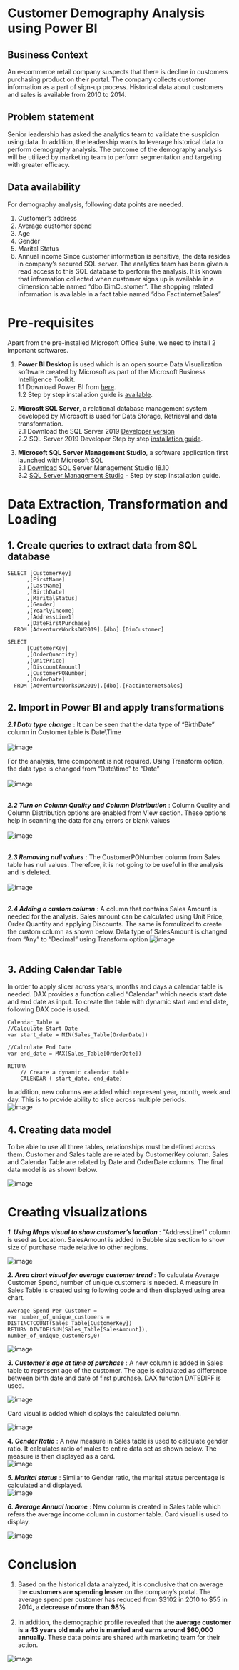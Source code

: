 # Customer Demography Analysis using Power BI

## **Business Context**
An e-commerce retail company suspects that there is decline in customers purchasing product on their portal. The company collects customer information as a part of sign-up process. Historical data about customers and sales is available from 2010 to 2014. 

## **Problem statement**
Senior leadership has asked the analytics team to validate the suspicion using data. In addition, the leadership wants to leverage historical data to perform demography analysis. The outcome of the demography analysis will be utilized by marketing team to perform segmentation and targeting with greater efficacy. 

## **Data availability**
For demography analysis, following data points are needed.
1.	Customer’s address
2.	Average customer spend
3.	Age
4.	Gender
5.	Marital Status
6.	Annual income
Since customer information is sensitive, the data resides in company’s secured SQL server. The analytics team has been given a read access to this SQL database to perform the analysis. It is known that information collected when customer signs up is available in a dimension table named “dbo.DimCustomer”. The shopping related information is available in a fact table named “dbo.FactInternetSales”

# **Pre-requisites**
Apart from the pre-installed Microsoft Office Suite, we need to install 2 important softwares.

1. **Power BI Desktop** is used which is an open source Data Visualization software created by Microsoft as part of the Microsoft Business Intelligence Toolkit. <br />
1.1 Download Power BI from [here](https://powerbi.microsoft.com/en-us/downloads/).<br />
1.2 Step by step installation guide is [available](https://www.youtube.com/watch?v=T_qnV-HTb-M).

2. **Microsft SQL Server**, a relational database management system developed by Microsoft is used for Data Storage, Retrieval and data transformation.<br />
2.1 Download the SQL Server 2019 [Developer version](https://www.microsoft.com/en-in/sql-server/sql-server-downloads)<br />
2.2 SQL Server 2019 Developer Step by step [installation guide](https://www.youtube.com/watch?v=7GVFYt6_ZFM).

3. **Microsoft SQL Server Management Studio**, a software application first launched with Microsoft SQL<br />
3.1 [Download](https://learn.microsoft.com/en-us/sql/ssms/download-sql-server-management-studio-ssms?view=sql-server-ver15) SQL Server Management Studio 18.10<br />
3.2 [SQL Server Management Studio](https://www.youtube.com/watch?v=CqpURYqK_wU) - Step by step installation guide.

# **Data Extraction, Transformation and Loading**

## **1. Create queries to extract data from SQL database** <br />

```
SELECT [CustomerKey]
      ,[FirstName]
      ,[LastName]
      ,[BirthDate]
      ,[MaritalStatus]
      ,[Gender]
      ,[YearlyIncome]
      ,[AddressLine1]
      ,[DateFirstPurchase]
  FROM [AdventureWorksDW2019].[dbo].[DimCustomer]
```

```
SELECT 
      [CustomerKey]
      ,[OrderQuantity]
      ,[UnitPrice]
      ,[DiscountAmount]
      ,[CustomerPONumber]
      ,[OrderDate]
  FROM [AdventureWorksDW2019].[dbo].[FactInternetSales]
```

## **2. Import in Power BI and apply transformations** <br />

***2.1 Data type change*** : It can be seen that the data type of “BirthDate” column in Customer table is Date\Time <br /><br />
![image](https://user-images.githubusercontent.com/114446174/192600842-4cc442d0-6d93-4031-96ba-719f56c42df3.png)


For the analysis, time component is not required. Using Transform option, the data type is changed from “Date\time” to “Date” <br /><br />
![image](https://user-images.githubusercontent.com/114440549/192378161-83626ef7-e1b4-48da-a042-ac4d1e063c6d.png)<br /><br />


***2.2 Turn on Column Quality and Column Distribution***  : Column Quality and Column Distribution options are enabled from View section. These options help in scanning the data for any errors or blank values <br /><br />
![image](https://user-images.githubusercontent.com/114446174/192601747-9a143d13-108d-4d96-b11f-3e6d96f56bfb.png)<br /><br />


***2.3 Removing null values*** : The CustomerPONumber column from Sales table has null values. Therefore, it is not going to be useful in the analysis and is deleted.<br /><br />
![image](https://user-images.githubusercontent.com/114446174/192602023-bedec4f1-21ac-43c8-b8ab-522313e9229c.png)<br /><br />



***2.4 Adding a custom column*** : A column that contains Sales Amount is needed for the analysis. Sales amount can be calculated using Unit Price, Order Quantity and applying Discounts. The same is formulized to create the custom column as shown below. Data type of SalesAmount is changed from “Any” to “Decimal” using Transform option
![image](https://user-images.githubusercontent.com/114446174/192602302-43cfa95e-9366-40ac-abfb-486cf1e189b4.png)<br /><br />

## **3. Adding Calendar Table** <br />
In order to apply slicer across years, months and days a calendar table is needed. DAX provides a function called “Calendar” which needs start date and end date as input. To create the table with dynamic start and end date, following DAX code is used.

```
Calendar_Table = 
//Calculate Start Date
var start_date = MIN(Sales_Table[OrderDate])

//Calculate End Date
var end_date = MAX(Sales_Table[OrderDate])

RETURN
    // Create a dynamic calendar table
    CALENDAR ( start_date, end_date)
```

In addition, new columns are added which represent year, month, week and day. This is to provide ability to slice across multiple periods.<br />
![image](https://user-images.githubusercontent.com/114446174/192603189-44fed3e7-7709-4f0f-8b06-030bb156ff64.png)

## **4. Creating data model** <br />
To be able to use all three tables, relationships must be defined across them. Customer and Sales table are related by CustomerKey column. Sales and Calendar Table are related by Date and OrderDate columns. The final data model is as shown below.

![image](https://user-images.githubusercontent.com/114446174/192603314-abca85c4-ba71-4f87-aefe-cbdf6f845b52.png)

# **Creating visualizations**

***1. Using Maps visual to show customer’s location*** : "AddressLine1" column is used as Location. SalesAmount is added in Bubble size section to show size of purchase made relative to other regions.<br />

![image](https://user-images.githubusercontent.com/114446174/192603694-b9c55a9c-0f95-4afa-933d-9ef64bd7cdee.png)


***2. Area chart visual for average customer trend*** : To calculate Average Customer Spend, number of unique customers is needed. A measure in Sales Table is created using following code and then displayed using area chart.<br />

```
Average Spend Per Customer = 
var number_of_unique_customers = DISTINCTCOUNT(Sales_Table[CustomerKey])
RETURN DIVIDE(SUM(Sales_Table[SalesAmount]), number_of_unique_customers,0)
```
![image](https://user-images.githubusercontent.com/114446174/192603923-667218ab-6f47-444b-bf2a-71edf3f4e81c.png)


***3. Customer’s age at time of purchase*** : A new column is added in Sales table to represent age of the customer. The age is calculated as difference between birth date and date of first purchase. DAX function DATEDIFF is used.<br />

![image](https://user-images.githubusercontent.com/114446174/192604359-47cf1e57-169b-4135-820b-3b0434c91fbd.png)

Card visual is added which displays the calculated column.<br />

![image](https://user-images.githubusercontent.com/114446174/192604460-f4ce0082-3670-4ea7-95ae-1fe32bf1dad0.png)


***4. Gender Ratio*** : A new measure in Sales table is used to calculate gender ratio. It calculates ratio of males to entire data set as shown below. The measure is then displayed as a card.<br />
![image](https://user-images.githubusercontent.com/114446174/192604671-2dd3b76b-690d-4fdf-b0c7-cef897ee4d50.png)

***5. Marital status*** : Similar to Gender ratio, the marital status percentage is calculated and displayed.<br />
![image](https://user-images.githubusercontent.com/114446174/192604802-dae1678f-6b5c-41b9-88c7-2cf4da9207fa.png)

***6. Average Annual Income*** : New column is created in Sales table which refers the average income column in customer table. Card visual is used to display.<br />

![image](https://user-images.githubusercontent.com/114446174/192604984-5341ff30-38be-4bef-a5fc-c3a85949832c.png)


# **Conclusion**
1. Based on the historical data analyzed, it is conclusive that on average the **customers are spending lesser** on the company’s portal. The average spend per customer has reduced from $3102 in 2010 to $55 in 2014, a **decrease of more than 98%** <br /><br />
2. In addition, the demographic profile revealed that the **average customer is a 43 years old male who is married and earns around $60,000 annually**. These data points are shared with marketing team for their action.

![image](https://user-images.githubusercontent.com/114446174/192605517-c6537dee-1bbd-4a38-b65e-89844950a1c8.png)








